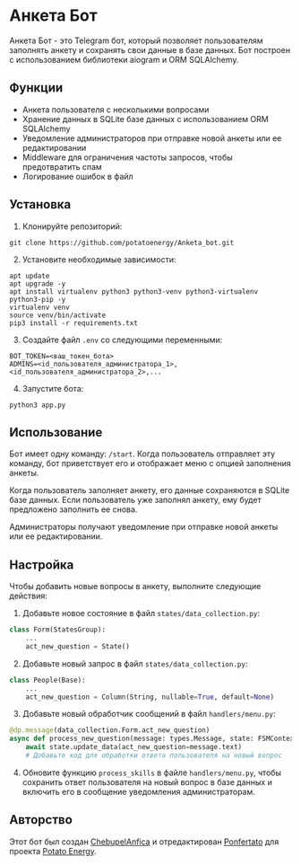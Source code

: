 # Анкета Бот

Анкета Бот - это Telegram бот, который позволяет пользователям заполнять анкету и сохранять свои данные в базе данных. Бот построен с использованием библиотеки aiogram и ORM SQLAlchemy.

## Функции

- Анкета пользователя с несколькими вопросами
- Хранение данных в SQLite базе данных с использованием ORM SQLAlchemy
- Уведомление администраторов при отправке новой анкеты или ее редактировании
- Middleware для ограничения частоты запросов, чтобы предотвратить спам
- Логирование ошибок в файл

## Установка

1. Клонируйте репозиторий:

```
git clone https://github.com/potatoenergy/Anketa_bot.git
```

2. Установите необходимые зависимости:

```
apt update
apt upgrade -y
apt install virtualenv python3 python3-venv python3-virtualenv python3-pip -y
virtualenv venv
source venv/bin/activate
pip3 install -r requirements.txt
```

3. Создайте файл `.env` со следующими переменными:

```
BOT_TOKEN=<ваш_токен_бота>
ADMINS=<id_пользователя_администратора_1>,<id_пользователя_администратора_2>,...
```

4. Запустите бота:

```
python3 app.py
```

## Использование

Бот имеет одну команду: `/start`. Когда пользователь отправляет эту команду, бот приветствует его и отображает меню с опцией заполнения анкеты.

Когда пользователь заполняет анкету, его данные сохраняются в SQLite базе данных. Если пользователь уже заполнял анкету, ему будет предложено заполнить ее снова.

Администраторы получают уведомление при отправке новой анкеты или ее редактировании.

## Настройка

Чтобы добавить новые вопросы в анкету, выполните следующие действия:

1. Добавьте новое состояние в файл `states/data_collection.py`:

```python
class Form(StatesGroup):
    ...
    act_new_question = State()
```

2. Добавьте новый запрос в файл `states/data_collection.py`:

```python
class People(Base):
    ...
    act_new_question = Column(String, nullable=True, default=None)
```

3. Добавьте новый обработчик сообщений в файл `handlers/menu.py`:

```python
@dp.message(data_collection.Form.act_new_question)
async def process_new_question(message: types.Message, state: FSMContext):
    await state.update_data(act_new_question=message.text)
    # Добавьте код для обработки ответа пользователя на новый вопрос
```

4. Обновите функцию `process_skills` в файле `handlers/menu.py`, чтобы сохранить ответ пользователя на новый вопрос в базе данных и включить его в сообщение уведомления администраторам.

## Авторство

Этот бот был создан [ChebupelAnfica](https://github.com/ChebupelAnfica) и отредактирован [Ponfertato](https://github.com/ponfertato) для проекта [Potato Energy](https://github.com/potatoenergy).